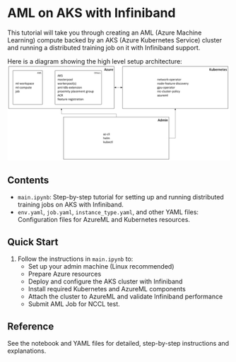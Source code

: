 # AML on AKS with Infiniband

This tutorial will take you through creating an AML (Azure Machine Learning) compute backed by an AKS (Azure Kubernetes Service) cluster and running a distributed training job on it with Infiniband support.


Here is a diagram showing the high level setup architecture:
<img src="./assets/arch.png" width="1000">

## Contents
- `main.ipynb`: Step-by-step tutorial for setting up and running distributed training jobs on AKS with Infiniband.
- `env.yaml`, `job.yaml`, `instance_type.yaml`, and other YAML files: Configuration files for AzureML and Kubernetes resources.

## Quick Start
1. Follow the instructions in `main.ipynb` to:
   - Set up your admin machine (Linux recommended)
   - Prepare Azure resources
   - Deploy and configure the AKS cluster with Infiniband
   - Install required Kubernetes and AzureML components
   - Attach the cluster to AzureML and validate Infiniband performance
   - Submit AML Job for NCCL test.

## Reference
See the notebook and YAML files for detailed, step-by-step instructions and explanations.
